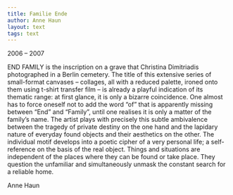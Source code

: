 ```yaml
---
title: Familie Ende
author: Anne Haun
layout: text
tags: text
---
```

2006 – 2007

END FAMILY is the inscription on a grave that Christina Dimitriadis photographed in a Berlin cemetery. The title of this extensive series of small-format canvases – collages, all with a reduced palette, ironed onto them using t-shirt transfer film – is already a playful indication of its thematic range: at first glance, it is only a bizarre coincidence. One almost has to force oneself not to add the word “of” that is apparently missing between “End” and “Family”, until one realises it is only a matter of the family’s name. The artist plays with precisely this subtle ambivalence between the tragedy of private destiny on the one hand and the lapidary nature of everyday found objects and their aesthetics on the other. The individual motif develops into a poetic cipher of a very personal life; a self-reference on the basis of the real object. Things and situations are independent of the places where they can be found or take place. They question the unfamiliar and simultaneously unmask the constant search for a reliable home.

Anne Haun